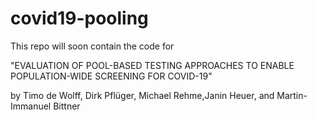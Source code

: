 # covid19-pooling

This repo will soon contain the code for

"EVALUATION OF POOL-BASED TESTING APPROACHES TO ENABLE POPULATION-WIDE SCREENING FOR COVID-19"

by Timo de Wolff, Dirk Pflüger, Michael Rehme,Janin Heuer, and Martin-Immanuel Bittner
